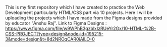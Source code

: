 This is my first repository which I have created to practice the Web Development particularly HTML/CSS part via 10 projects.
Here I will be uploading the projects which I have made from the Figma designs provided by educator "Anshu Raj".
Link to Figma Designs : https://www.figma.com/file/w9WPhB3gzblxIzRUeYr2Gx/10-HTML-%2B-CSS-PROJECT?type=design&node-id=195215-3&mode=design&t=8d2NROqCAR0iAlLO-0
